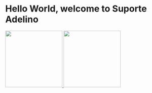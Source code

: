# Hello World, welcome to Suporte Adelino

<table>
  <a href="https://github.com/SuporteAdelino">
  <img height="180em" src="https://github-readme-stats.vercel.app/api?username=SuporteAdelino&show_icons=true&ayout=compact&langs_count=6&theme=tokyonight"/>
  <img height="180em" src="https://github-readme-stats.vercel.app/api/top-langs/?username=SuporteAdelino&layout=compact&langs_count=6&theme=tokyonight"/>
</table>
